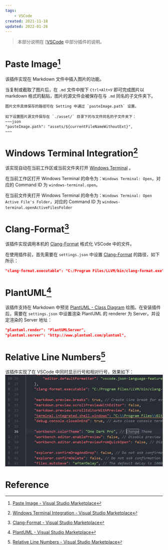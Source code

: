 ```yaml
---
tags: 
    - VSCode
created: 2021-11-18
updated: 2022-01-26
---
```


> 本部分说明在 [[VSCode](../VSCode.md) 中部分插件的说明。




# Paste Image[^1]

该插件实现在 Markdown 文件中插入图片的功能。

当复制或截取了图片后，在 `.md` 文件中按下 `Ctrl+Alt+V` 即可完成图片以 markdown 格式的黏贴，图片的源文件会被保存在与 `.md` 同名的子文件夹下。

```ad-info
图片文件具体保存的路径可在 Setting 中通过 `pasteImage.path` 设置。

如下设置图片源文件保存在 `./asset/` 目录下的与文件同名的子文件夹下：
~~~json
"pasteImage.path": "assets/${currentFileNameWithoutExt}",
~~~
```

# Windows Terminal Integration[^2]

该实现自动在当前工作区或当前文件夹打开 [Windows Terminal](../Tools/Windows%20Terminal.md) 。

在当前工作区打开 Windows Terminal 的命令为：`Windows Terminal: Open`，对应的 Command ID 为 `windows-terminal.open`。

在当前文件夹打开 Windows Terminal 的命令为：`Windows Terminal: Open Active File's Folder`，对应的 Command ID 为 `windows-terminal.openActiveFilesFolder`

# Clang-Format[^3]

该插件实现调用本机的 [Clang-Format](../Tools/Clang-Format.md) 格式化 VSCode 中的文件。

在使用插件前，首先需要在 `settings.json` 中设置 [Clang-Format](../Tools/Clang-Format.md) 的路径，如下所示：
```json
"clang-format.executable": "C:/Program Files/LLVM/bin/clang-format.exe"
```

# PlantUML[^4]

该插件支持在 Markdown 中预览 [PlantUML - Class Diagram](../Tools/PlantUML%20-%20Class%20Diagram.md)  绘图。在安装插件后，需要在 `settings.json` 中设置渲染 PlantUML 的 renderer 为 Server，并设定渲染的 Server 地址：
```json
"plantuml.render": "PlantUMLServer",
"plantuml.server": "http://www.plantuml.com/plantuml",
```

# Relative Line Numbers[^5]

该插件实现了在 VSCode 中同时显示行号和相对行号，效果如下：
![](assets/VSCode%20-%20Extensions/image-20211129225048235.png)


# Reference

[^1]: [Paste Image - Visual Studio Marketplace](https://marketplace.visualstudio.com/items?itemName=mushan.vscode-paste-image)
[^2]:[Windows Terminal Integration - Visual Studio Marketplace](https://marketplace.visualstudio.com/items?itemName=Tyriar.windows-terminal)
[^3]: [Clang-Format - Visual Studio Marketplace](https://marketplace.visualstudio.com/items?itemName=xaver.clang-format)
[^4]:[PlantUML - Visual Studio Marketplace](https://marketplace.visualstudio.com/items?itemName=jebbs.plantuml)
[^5]:[Relative Line Numbers - Visual Studio Marketplace](https://marketplace.visualstudio.com/items?itemName=extr0py.vscode-relative-line-numbers)